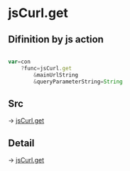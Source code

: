 # jsCurl.get

## Difinition by js action

```js.js

var=con
	?func=jsCurl.get
		&mainUrlString
		&queryParameterString=String
```

## Src

-> [jsCurl.get](https://github.com/puutaro/CommandClick/blob/master/app/src/main/java/com/puutaro/commandclick/fragment_lib/terminal_fragment/js_interface/JsCurl.kt#L23)

## Detail

-> [jsCurl.get](https://github.com/puutaro/CommandClick/blob/master/md/developer/js_interface/details/JsCurl/get.md)
